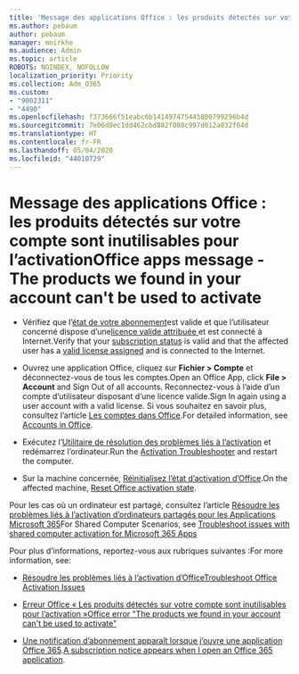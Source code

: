 ```yaml
---
title: 'Message des applications Office : les produits détectés sur votre compte sont inutilisables pour l’activation'
ms.author: pebaum
author: pebaum
manager: mnirkhe
ms.audience: Admin
ms.topic: article
ROBOTS: NOINDEX, NOFOLLOW
localization_priority: Priority
ms.collection: Adm_O365
ms.custom:
- "9002311"
- "4490"
ms.openlocfilehash: f373666f51eabc6b141497475445800799296b4d
ms.sourcegitcommit: 7e06d9ec1dd462cbd882f088c997d012a032f04d
ms.translationtype: HT
ms.contentlocale: fr-FR
ms.lasthandoff: 05/04/2020
ms.locfileid: "44010729"
---
```

# <a name="office-apps-message---the-products-we-found-in-your-account-cant-be-used-to-activate"></a><span data-ttu-id="625b4-102">Message des applications Office : les produits détectés sur votre compte sont inutilisables pour l’activation</span><span class="sxs-lookup"><span data-stu-id="625b4-102">Office apps message - The products we found in your account can't be used to activate</span></span>

- <span data-ttu-id="625b4-103">Vérifiez que l’[état de votre abonnement](https://support.office.com/article/unlicensed-product-and-activation-errors-in-office-0d23d3c0-c19c-4b2f-9845-5344fedc4380#bkmk_checksubscription)est valide et que l’utilisateur concerné dispose d’une[licence valide attribuée ](https://support.office.com/article/997596B5-4173-4627-B915-36ABAC6786DC?wt.mc_id=Alchemy_ClientDIA) et est connecté à Internet.</span><span class="sxs-lookup"><span data-stu-id="625b4-103">Verify that your [subscription status](https://support.office.com/article/unlicensed-product-and-activation-errors-in-office-0d23d3c0-c19c-4b2f-9845-5344fedc4380#bkmk_checksubscription) is valid and that the affected user has a [valid license assigned](https://support.office.com/article/997596B5-4173-4627-B915-36ABAC6786DC?wt.mc_id=Alchemy_ClientDIA) and is connected to the Internet.</span></span> 

- <span data-ttu-id="625b4-104">Ouvrez une application Office, cliquez sur **Fichier > Compte** et déconnectez-vous de tous les comptes.</span><span class="sxs-lookup"><span data-stu-id="625b4-104">Open an Office App, click **File > Account** and Sign Out of all accounts.</span></span> <span data-ttu-id="625b4-105">Reconnectez-vous à l’aide d’un compte d’utilisateur disposant d’une licence valide.</span><span class="sxs-lookup"><span data-stu-id="625b4-105">Sign In again using a user account with a valid license.</span></span> <span data-ttu-id="625b4-106">Si vous souhaitez en savoir plus, consultez l’article [Les comptes dans Office](https://support.office.com/article/accounts-in-office-628ea040-f265-49de-b986-be09c3ebf8a9).</span><span class="sxs-lookup"><span data-stu-id="625b4-106">For detailed information, see [Accounts in Office](https://support.office.com/article/accounts-in-office-628ea040-f265-49de-b986-be09c3ebf8a9).</span></span>

- <span data-ttu-id="625b4-107">Exécutez l’[Utilitaire de résolution des problèmes liés à l’activation](https://aka.ms/SARA-OfficeActivation-Alchemy) et redémarrez l’ordinateur.</span><span class="sxs-lookup"><span data-stu-id="625b4-107">Run the [Activation Troubleshooter](https://aka.ms/SARA-OfficeActivation-Alchemy) and restart the computer.</span></span>

- <span data-ttu-id="625b4-108">Sur la machine concernée, [Réinitialisez l’état d’activation d’Office](https://techcommunity.microsoft.com/t5/Office-365-ProPlus/Reset-Office-365-ProPlus-activation-state/td-p/331632).</span><span class="sxs-lookup"><span data-stu-id="625b4-108">On the affected machine, [Reset Office activation state](https://techcommunity.microsoft.com/t5/Office-365-ProPlus/Reset-Office-365-ProPlus-activation-state/td-p/331632).</span></span>

<span data-ttu-id="625b4-109">Pour les cas où un ordinateur est partagé, consultez l’article [Résoudre les problèmes liés à l’activation d’ordinateurs partagés pour les Applications Microsoft 365](https://docs.microsoft.com/DeployOffice/troubleshoot-shared-computer-activation)</span><span class="sxs-lookup"><span data-stu-id="625b4-109">For Shared Computer Scenarios, see [Troubleshoot issues with shared computer activation for Microsoft 365 Apps](https://docs.microsoft.com/DeployOffice/troubleshoot-shared-computer-activation)</span></span>

<span data-ttu-id="625b4-110">Pour plus d’informations, reportez-vous aux rubriques suivantes :</span><span class="sxs-lookup"><span data-stu-id="625b4-110">For more information, see:</span></span> 

- [<span data-ttu-id="625b4-111">Résoudre les problèmes liés à l’activation d’Office</span><span class="sxs-lookup"><span data-stu-id="625b4-111">Troubleshoot Office Activation Issues</span></span>](https://support.office.com/article/unlicensed-product-and-activation-errors-in-office-0d23d3c0-c19c-4b2f-9845-5344fedc4380)

- [<span data-ttu-id="625b4-112">Erreur Office « Les produits détectés sur votre compte sont inutilisables pour l’activation »</span><span class="sxs-lookup"><span data-stu-id="625b4-112">Office error "The products we found in your account can't be used to activate"</span></span>](https://support.office.com/article/office-error-the-products-we-found-in-your-account-can-t-be-used-to-activate-c9f9a0b3-5aae-4131-8077-21e6a59f141e)

- <span data-ttu-id="625b4-113">[Une notification d’abonnement apparaît lorsque j’ouvre une application Office 365](https://support.office.com/article/a-subscription-notice-appears-when-i-open-an-office-365-application-4cabe32c-f594-4c0e-9191-3d3ade10cceb).</span><span class="sxs-lookup"><span data-stu-id="625b4-113">[A subscription notice appears when I open an Office 365 application](https://support.office.com/article/a-subscription-notice-appears-when-i-open-an-office-365-application-4cabe32c-f594-4c0e-9191-3d3ade10cceb).</span></span>
